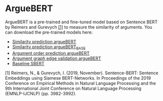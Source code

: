 # ArgueBERT
ArgueBERT is a pre-trained and fine-tuned model based on Sentence BERT by Reimers and Gurevych [[1]](https://aclanthology.org/D19-1410/) to measure the similarity of arguments.
You can download the pre-trained models here:
* [Similarity prediction argueBERT](https://uni-duesseldorf.sciebo.de/s/bxaCDV5B9SBzFqH)
* [Similarity prediction argueBERT<sub>BASE</sub>](https://uni-duesseldorf.sciebo.de/s/ZTkI8umuMsd5nxv)
* [Argument order prediction argueBERT](https://uni-duesseldorf.sciebo.de/s/qv8IJ1pjrSBIuGE)
* [Argument graph edge validation argueBERT](https://uni-duesseldorf.sciebo.de/s/HquFKqgrKmzwlCd)
* [Baseline SBERT](https://uni-duesseldorf.sciebo.de/s/P5l3VKXyKEV7QSb)

[1] Reimers, N., & Gurevych, I. (2019, November). Sentence-BERT: Sentence Embeddings using Siamese BERT-Networks. In Proceedings of the 2019 Conference on Empirical Methods in Natural Language Processing and the 9th International Joint Conference on Natural Language Processing (EMNLP-IJCNLP) (pp. 3982-3992).
